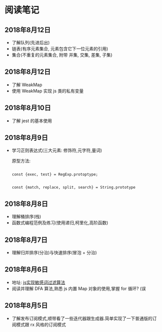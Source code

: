 # 阅读笔记

## 2018年8月12日

- 了解队列(先进后出)
- 链表(有序元素集合, 元素包含它下一位元素的引用)
- 集合(不重复的元素集合, 附带 并集, 交集, 差集, 子集)

## 2018年8月12日

- 了解 WeakMap
- 使用 WeakMap 实现 js 类的私有变量

## 2018年8月10日

- 了解 jest 的基本使用

## 2018年8月9日

- 学习正则表达式(三大元素: 修饰符,元字符,量词) 

  原型方法: 
  
  <code>
  const {exec, test} = RegExp.protoptype;  
  
  const {match, replace, split, search} =   String.prototype
  </code>

## 2018年8月8日
- 理解桶排序(栈)
- 函数式编程范例及练习(使用递归,柯里化,高阶函数)

## 2018年8月7日
- 理解归并排序(分治)与快速排序(冒泡 + 分治)

## 2018年8月6日

- 地址: [js实现敏感词过滤算法](https://juejin.im/post/5b5456ec6fb9a04fe91a7834?utm_source=gold_browser_extension)
- 阅读并理解 DFA 算法,熟悉 js 内置 Map 对象的使用,掌握 for 循环? (误

## 2018年8月5日

- 了解发布订阅模式,顺带看了一些迭代器跟生成器.简单实现了一下普通版的订阅模式跟 rx 风格的订阅模式
